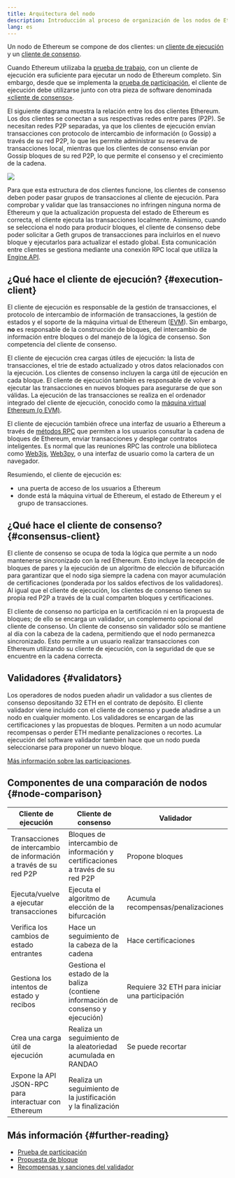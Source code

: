 ```yaml
---
title: Arquitectura del nodo
description: Introducción al proceso de organización de los nodos de Ethereum.
lang: es
---
```


Un nodo de Ethereum se compone de dos clientes: un [cliente de ejecución](/developers/docs/nodes-and-clients/#execution-clients) y un [cliente de consenso](/developers/docs/nodes-and-clients/#consensus-clients).

Cuando Ethereum utilizaba la [prueba de trabajo](/developers/docs/consensus-mechanisms/pow/), con un cliente de ejecución era suficiente para ejecutar un nodo de Ethereum completo. Sin embargo, desde que se implementa la [prueba de participación](/developers/docs/consensus-mechanisms/pow/), el cliente de ejecución debe utilizarse junto con otra pieza de software denominada [«cliente de consenso»](/developers/docs/nodes-and-clients/#consensus-clients).

El siguiente diagrama muestra la relación entre los dos clientes Ethereum. Los dos clientes se conectan a sus respectivas redes entre pares (P2P). Se necesitan redes P2P separadas, ya que los clientes de ejecución envían transacciones con protocolo de intercambio de información (o Gossip) a través de su red P2P, lo que les permite administrar su reserva de transacciones local, mientras que los clientes de consenso envían por Gossip bloques de su red P2P, lo que permite el consenso y el crecimiento de la cadena.

![](node-architecture-text-background.png)

Para que esta estructura de dos clientes funcione, los clientes de consenso deben poder pasar grupos de transacciones al cliente de ejecución. Para comprobar y validar que las transacciones no infringen ninguna norma de Ethereum y que la actualización propuesta del estado de Ethereum es correcta, el cliente ejecuta las transacciones localmente. Asimismo, cuando se selecciona el nodo para producir bloques, el cliente de consenso debe poder solicitar a Geth grupos de transacciones para incluirlos en el nuevo bloque y ejecutarlos para actualizar el estado global. Esta comunicación entre clientes se gestiona mediante una conexión RPC local que utiliza la [ Engine API](https://github.com/ethereum/execution-apis/blob/main/src/engine/common.md).

## ¿Qué hace el cliente de ejecución? {#execution-client}

El cliente de ejecución es responsable de la gestión de transacciones, el protocolo de intercambio de información de transacciones, la gestión de estados y el soporte de la máquina virtual de Ethereum ([EVM](/developers/docs/evm/)). Sin embargo, **no** es responsable de la construcción de bloques, del intercambio de información entre bloques o del manejo de la lógica de consenso. Son competencia del cliente de consenso.

El cliente de ejecución crea cargas útiles de ejecución: la lista de transacciones, el trie de estado actualizado y otros datos relacionados con la ejecución. Los clientes de consenso incluyen la carga útil de ejecución en cada bloque. El cliente de ejecución también es responsable de volver a ejecutar las transacciones en nuevos bloques para asegurarse de que son válidas. La ejecución de las transacciones se realiza en el ordenador integrado del cliente de ejecución, conocido como la [máquina virtual Ethereum (o EVM)](/developers/docs/evm).

El cliente de ejecución también ofrece una interfaz de usuario a Ethereum a través de [métodos RPC](/developers/docs/apis/json-rpc) que permiten a los usuarios consultar la cadena de bloques de Ethereum, enviar transacciones y desplegar contratos inteligentes. Es normal que las reuniones RPC las controle una biblioteca como [Web3js](https://docs.web3js.org/), [Web3py](https://web3py.readthedocs.io/en/v5/), o una interfaz de usuario como la cartera de un navegador.

Resumiendo, el cliente de ejecución es:

- una puerta de acceso de los usuarios a Ethereum
- donde está la máquina virtual de Ethereum, el estado de Ethereum y el grupo de transacciones.

## ¿Qué hace el cliente de consenso? {#consensus-client}

El cliente de consenso se ocupa de toda la lógica que permite a un nodo mantenerse sincronizado con la red Ethereum. Esto incluye la recepción de bloques de pares y la ejecución de un algoritmo de elección de bifurcación para garantizar que el nodo siga siempre la cadena con mayor acumulación de certificaciones (ponderada por los saldos efectivos de los validadores). Al igual que el cliente de ejecución, los clientes de consenso tienen su propia red P2P a través de la cual comparten bloques y certificaciones.

El cliente de consenso no participa en la certificación ni en la propuesta de bloques; de ello se encarga un validador, un complemento opcional del cliente de consenso. Un cliente de consenso sin validador sólo se mantiene al día con la cabeza de la cadena, permitiendo que el nodo permanezca sincronizado. Esto permite a un usuario realizar transacciones con Ethereum utilizando su cliente de ejecución, con la seguridad de que se encuentre en la cadena correcta.

## Validadores {#validators}

Los operadores de nodos pueden añadir un validador a sus clientes de consenso depositando 32 ETH en el contrato de depósito. El cliente validador viene incluido con el cliente de consenso y puede añadirse a un nodo en cualquier momento. Los validadores se encargan de las certificaciones y las propuestas de bloques. Permiten a un nodo acumular recompensas o perder ETH mediante penalizaciones o recortes. La ejecución del software validador también hace que un nodo pueda seleccionarse para proponer un nuevo bloque.

[Más información sobre las participaciones](/staking/).

## Componentes de una comparación de nodos {#node-comparison}

| Cliente de ejecución                                               | Cliente de consenso                                                            | Validador                                      |
| ------------------------------------------------------------------ | ------------------------------------------------------------------------------ | ---------------------------------------------- |
| Transacciones de intercambio de información a través de su red P2P | Bloques de intercambio de información y certificaciones a través de su red P2P | Propone bloques                                |
| Ejecuta/vuelve a ejecutar transacciones                            | Ejecuta el algoritmo de elección de la bifurcación                             | Acumula recompensas/penalizaciones             |
| Verifica los cambios de estado entrantes                           | Hace un seguimiento de la cabeza de la cadena                                  | Hace certificaciones                           |
| Gestiona los intentos de estado y recibos                          | Gestiona el estado de la baliza (contiene información de consenso y ejecución) | Requiere 32 ETH para iniciar una participación |
| Crea una carga útil de ejecución                                   | Realiza un seguimiento de la aleatoriedad acumulada en RANDAO                  | Se puede recortar                              |
| Expone la API JSON-RPC para interactuar con Ethereum               | Realiza un seguimiento de la justificación y la finalización                   |                                                |

## Más información {#further-reading}

- [Prueba de participación](/developers/docs/consensus-mechanisms/pos)
- [Propuesta de bloque](/developers/docs/consensus-mechanisms/pos/block-proposal)
- [Recompensas y sanciones del validador](/developers/docs/consensus-mechanisms/pos/rewards-and-penalties)
